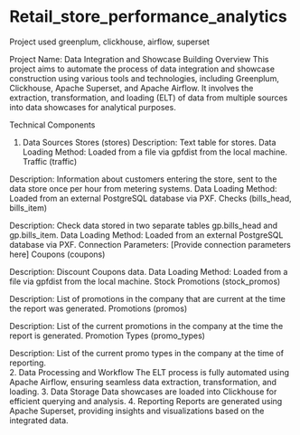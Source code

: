 # Retail_store_performance_analytics
Project used greenplum, clickhouse, airflow, superset

Project Name: Data Integration and Showcase Building Overview This project aims to automate the process of data integration and showcase construction using various tools and technologies, including Greenplum, Clickhouse, Apache Superset, and Apache Airflow. It involves the extraction, transformation, and loading (ELT) of data from multiple sources into data showcases for analytical purposes.

Technical Components

  1. Data Sources Stores (stores)
Description: Text table for stores. Data Loading Method: Loaded from a file via gpfdist from the local machine. Traffic (traffic)

Description: Information about customers entering the store, sent to the data store once per hour from metering systems. Data Loading Method: Loaded from an external PostgreSQL database via PXF. Checks (bills_head, bills_item)

Description: Check data stored in two separate tables gp.bills_head and gp.bills_item. Data Loading Method: Loaded from an external PostgreSQL database via PXF. Connection Parameters: [Provide connection parameters here] Coupons (coupons)

Description: Discount Coupons data. Data Loading Method: Loaded from a file via gpfdist from the local machine. Stock Promotions (stock_promos)

Description: List of promotions in the company that are current at the time the report was generated. Promotions (promos)

Description: List of the current promotions in the company at the time the report is generated. Promotion Types (promo_types)

Description: List of the current promo types in the company at the time of reporting.  
  2. Data Processing and Workflow The ELT process is fully automated using Apache Airflow, ensuring seamless data extraction, transformation, and loading.
  3. Data Storage Data showcases are loaded into Clickhouse for efficient querying and analysis.
  4. Reporting Reports are generated using Apache Superset, providing insights and visualizations based on the integrated data.
